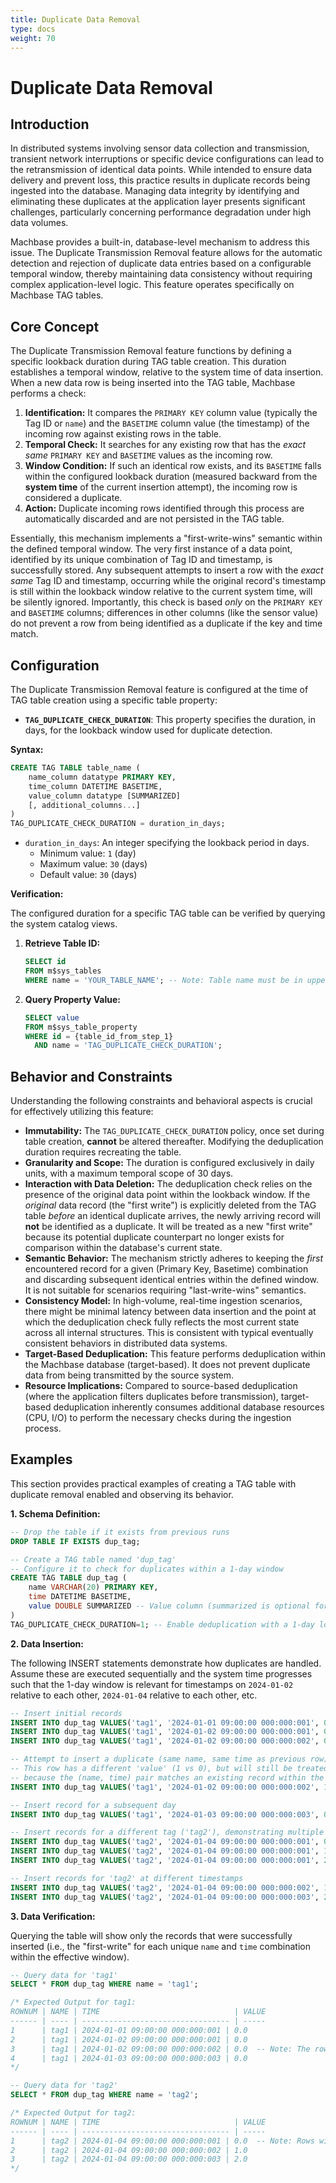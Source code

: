 ```yaml
---
title: Duplicate Data Removal
type: docs
weight: 70
---
```



# Duplicate Data Removal

## Introduction

In distributed systems involving sensor data collection and transmission, transient network interruptions or specific device configurations can lead to the retransmission of identical data points. While intended to ensure data delivery and prevent loss, this practice results in duplicate records being ingested into the database. Managing data integrity by identifying and eliminating these duplicates at the application layer presents significant challenges, particularly concerning performance degradation under high data volumes.

Machbase provides a built-in, database-level mechanism to address this issue. The Duplicate Transmission Removal feature allows for the automatic detection and rejection of duplicate data entries based on a configurable temporal window, thereby maintaining data consistency without requiring complex application-level logic. This feature operates specifically on Machbase TAG tables.

## Core Concept

The Duplicate Transmission Removal feature functions by defining a specific lookback duration during TAG table creation. This duration establishes a temporal window, relative to the system time of data insertion. When a new data row is being inserted into the TAG table, Machbase performs a check:

1.  **Identification:** It compares the `PRIMARY KEY` column value (typically the Tag ID or `name`) and the `BASETIME` column value (the timestamp) of the incoming row against existing rows in the table.
2.  **Temporal Check:** It searches for any existing row that has the *exact same* `PRIMARY KEY` and `BASETIME` values as the incoming row.
3.  **Window Condition:** If such an identical row exists, and its `BASETIME` falls within the configured lookback duration (measured backward from the **system time** of the current insertion attempt), the incoming row is considered a duplicate.
4.  **Action:** Duplicate incoming rows identified through this process are automatically discarded and are not persisted in the TAG table.

Essentially, this mechanism implements a "first-write-wins" semantic within the defined temporal window. The very first instance of a data point, identified by its unique combination of Tag ID and timestamp, is successfully stored. Any subsequent attempts to insert a row with the *exact same* Tag ID and timestamp, occurring while the original record's timestamp is still within the lookback window relative to the current system time, will be silently ignored. Importantly, this check is based *only* on the `PRIMARY KEY` and `BASETIME` columns; differences in other columns (like the sensor value) do not prevent a row from being identified as a duplicate if the key and time match.

## Configuration

The Duplicate Transmission Removal feature is configured at the time of TAG table creation using a specific table property:

*   **`TAG_DUPLICATE_CHECK_DURATION`**: This property specifies the duration, in days, for the lookback window used for duplicate detection.

**Syntax:**

```sql
CREATE TAG TABLE table_name (
    name_column datatype PRIMARY KEY,
    time_column DATETIME BASETIME,
    value_column datatype [SUMMARIZED]
    [, additional_columns...]
)
TAG_DUPLICATE_CHECK_DURATION = duration_in_days;
```

*   `duration_in_days`: An integer specifying the lookback period in days.
    *   Minimum value: `1` (day)
    *   Maximum value: `30` (days)
    *   Default value: `30` (days)

**Verification:**

The configured duration for a specific TAG table can be verified by querying the system catalog views.

1.  **Retrieve Table ID:**
    ```sql
    SELECT id
    FROM m$sys_tables
    WHERE name = 'YOUR_TABLE_NAME'; -- Note: Table name must be in uppercase
    ```

2.  **Query Property Value:**
    ```sql
    SELECT value
    FROM m$sys_table_property
    WHERE id = {table_id_from_step_1}
      AND name = 'TAG_DUPLICATE_CHECK_DURATION';
    ```

## Behavior and Constraints

Understanding the following constraints and behavioral aspects is crucial for effectively utilizing this feature:

*   **Immutability:** The `TAG_DUPLICATE_CHECK_DURATION` policy, once set during table creation, **cannot** be altered thereafter. Modifying the deduplication duration requires recreating the table.
*   **Granularity and Scope:** The duration is configured exclusively in daily units, with a maximum temporal scope of 30 days.
*   **Interaction with Data Deletion:** The deduplication check relies on the presence of the original data point within the lookback window. If the *original* data record (the "first write") is explicitly deleted from the TAG table *before* an identical duplicate arrives, the newly arriving record will **not** be identified as a duplicate. It will be treated as a new "first write" because its potential duplicate counterpart no longer exists for comparison within the database's current state.
*   **Semantic Behavior:** The mechanism strictly adheres to keeping the *first* encountered record for a given (Primary Key, Basetime) combination and discarding subsequent identical entries within the defined window. It is not suitable for scenarios requiring "last-write-wins" semantics.
*   **Consistency Model:** In high-volume, real-time ingestion scenarios, there might be minimal latency between data insertion and the point at which the deduplication check fully reflects the most current state across all internal structures. This is consistent with typical eventually consistent behaviors in distributed data systems.
*   **Target-Based Deduplication:** This feature performs deduplication within the Machbase database (target-based). It does not prevent duplicate data from being transmitted by the source system.
*   **Resource Implications:** Compared to source-based deduplication (where the application filters duplicates before transmission), target-based deduplication inherently consumes additional database resources (CPU, I/O) to perform the necessary checks during the ingestion process.

## Examples

This section provides practical examples of creating a TAG table with duplicate removal enabled and observing its behavior.

**1. Schema Definition:**

```sql
-- Drop the table if it exists from previous runs
DROP TABLE IF EXISTS dup_tag;

-- Create a TAG table named 'dup_tag'
-- Configure it to check for duplicates within a 1-day window
CREATE TAG TABLE dup_tag (
    name VARCHAR(20) PRIMARY KEY,
    time DATETIME BASETIME,
    value DOUBLE SUMMARIZED -- Value column (summarized is optional for dedupe itself)
)
TAG_DUPLICATE_CHECK_DURATION=1; -- Enable deduplication with a 1-day lookback
```

**2. Data Insertion:**

The following INSERT statements demonstrate how duplicates are handled. Assume these are executed sequentially and the system time progresses such that the 1-day window is relevant for timestamps on `2024-01-02` relative to each other, `2024-01-04` relative to each other, etc.

```sql
-- Insert initial records
INSERT INTO dup_tag VALUES('tag1', '2024-01-01 09:00:00 000:000:001', 0); -- Kept (First instance)
INSERT INTO dup_tag VALUES('tag1', '2024-01-02 09:00:00 000:000:001', 0); -- Kept (Different day/time from first)
INSERT INTO dup_tag VALUES('tag1', '2024-01-02 09:00:00 000:000:002', 0); -- Kept (First instance for this specific time)

-- Attempt to insert a duplicate (same name, same time as previous row)
-- This row has a different 'value' (1 vs 0), but will still be treated as a duplicate
-- because the (name, time) pair matches an existing record within the duration.
INSERT INTO dup_tag VALUES('tag1', '2024-01-02 09:00:00 000:000:002', 1); -- Discarded (Duplicate based on name & time)

-- Insert record for a subsequent day
INSERT INTO dup_tag VALUES('tag1', '2024-01-03 09:00:00 000:000:003', 0); -- Kept (New timestamp)

-- Insert records for a different tag ('tag2'), demonstrating multiple duplicates at the same timestamp
INSERT INTO dup_tag VALUES('tag2', '2024-01-04 09:00:00 000:000:001', 0); -- Kept (First instance for tag2 at this time)
INSERT INTO dup_tag VALUES('tag2', '2024-01-04 09:00:00 000:000:001', 1); -- Discarded (Duplicate based on name & time)
INSERT INTO dup_tag VALUES('tag2', '2024-01-04 09:00:00 000:000:001', 2); -- Discarded (Duplicate based on name & time)

-- Insert records for 'tag2' at different timestamps
INSERT INTO dup_tag VALUES('tag2', '2024-01-04 09:00:00 000:000:002', 1); -- Kept (First instance for this specific time)
INSERT INTO dup_tag VALUES('tag2', '2024-01-04 09:00:00 000:000:003', 2); -- Kept (First instance for this specific time)

```

**3. Data Verification:**

Querying the table will show only the records that were successfully inserted (i.e., the "first-write" for each unique `name` and `time` combination within the effective window).

```sql
-- Query data for 'tag1'
SELECT * FROM dup_tag WHERE name = 'tag1';

/* Expected Output for tag1:
ROWNUM | NAME | TIME                              | VALUE
------ | ---- | --------------------------------- | -----
1      | tag1 | 2024-01-01 09:00:00 000:000:001 | 0.0
2      | tag1 | 2024-01-02 09:00:00 000:000:001 | 0.0
3      | tag1 | 2024-01-02 09:00:00 000:000:002 | 0.0  -- Note: The row with value 1 was discarded
4      | tag1 | 2024-01-03 09:00:00 000:000:003 | 0.0
*/

-- Query data for 'tag2'
SELECT * FROM dup_tag WHERE name = 'tag2';

/* Expected Output for tag2:
ROWNUM | NAME | TIME                              | VALUE
------ | ---- | --------------------------------- | -----
1      | tag2 | 2024-01-04 09:00:00 000:000:001 | 0.0  -- Note: Rows with values 1 and 2 at this time were discarded
2      | tag2 | 2024-01-04 09:00:00 000:000:002 | 1.0
3      | tag2 | 2024-01-04 09:00:00 000:000:003 | 2.0
*/
```